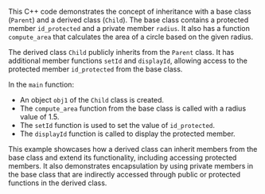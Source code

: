 This C++ code demonstrates the concept of inheritance with a base class (`Parent`) and a derived class (`Child`). The base class contains a protected member `id_protected` and a private member `radius`. It also has a function `compute_area` that calculates the area of a circle based on the given radius.

The derived class `Child` publicly inherits from the `Parent` class. It has additional member functions `setId` and `displayId`, allowing access to the protected member `id_protected` from the base class.

In the `main` function:

- An object `obj1` of the `Child` class is created.
- The `compute_area` function from the base class is called with a radius value of 1.5.
- The `setId` function is used to set the value of `id_protected`.
- The `displayId` function is called to display the protected member.

This example showcases how a derived class can inherit members from the base class and extend its functionality, including accessing protected members. It also demonstrates encapsulation by using private members in the base class that are indirectly accessed through public or protected functions in the derived class.